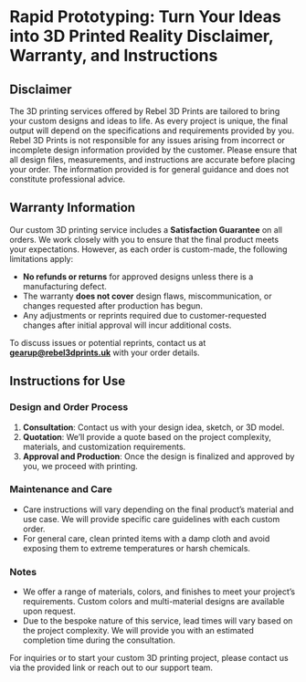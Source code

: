 # Rapid Prototyping: Turn Your Ideas into 3D Printed Reality Disclaimer, Warranty, and Instructions

## Disclaimer

The 3D printing services offered by Rebel 3D Prints are tailored to bring your custom designs and ideas to life. As every project is unique, the final output will depend on the specifications and requirements provided by you. Rebel 3D Prints is not responsible for any issues arising from incorrect or incomplete design information provided by the customer. Please ensure that all design files, measurements, and instructions are accurate before placing your order. The information provided is for general guidance and does not constitute professional advice.

## Warranty Information

Our custom 3D printing service includes a **Satisfaction Guarantee** on all orders. We work closely with you to ensure that the final product meets your expectations. However, as each order is custom-made, the following limitations apply:

- **No refunds or returns** for approved designs unless there is a manufacturing defect.
- The warranty **does not cover** design flaws, miscommunication, or changes requested after production has begun.
- Any adjustments or reprints required due to customer-requested changes after initial approval will incur additional costs.

To discuss issues or potential reprints, contact us at **gearup@rebel3dprints.uk** with your order details.

## Instructions for Use

### Design and Order Process

1. **Consultation**: Contact us with your design idea, sketch, or 3D model.
2. **Quotation**: We’ll provide a quote based on the project complexity, materials, and customization requirements.
3. **Approval and Production**: Once the design is finalized and approved by you, we proceed with printing.

### Maintenance and Care

- Care instructions will vary depending on the final product’s material and use case. We will provide specific care guidelines with each custom order.
- For general care, clean printed items with a damp cloth and avoid exposing them to extreme temperatures or harsh chemicals.

### Notes

- We offer a range of materials, colors, and finishes to meet your project’s requirements. Custom colors and multi-material designs are available upon request.
- Due to the bespoke nature of this service, lead times will vary based on the project complexity. We will provide you with an estimated completion time during the consultation.

For inquiries or to start your custom 3D printing project, please contact us via the provided link or reach out to our support team.
